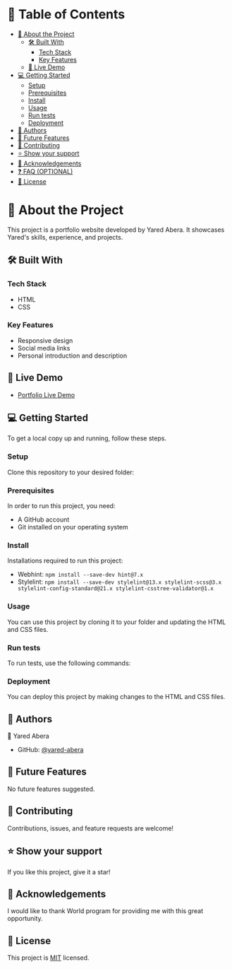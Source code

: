 # 📗 Table of Contents

- [📖 About the Project](#about-project)
  - [🛠 Built With](#built-with)
    - [Tech Stack](#tech-stack)
    - [Key Features](#key-features)
  - [🚀 Live Demo](#live-demo)
- [💻 Getting Started](#getting-started)
  - [Setup](#setup)
  - [Prerequisites](#prerequisites)
  - [Install](#install)
  - [Usage](#usage)
  - [Run tests](#run-tests)
  - [Deployment](#deployment)
- [👥 Authors](#authors)
- [🔭 Future Features](#future-features)
- [🤝 Contributing](#contributing)
- [⭐️ Show your support](#support)
- [🙏 Acknowledgements](#acknowledgements)
- [❓ FAQ (OPTIONAL)](#faq)
- [📝 License](#license)


# 📖 About the Project <a name="about-project"></a>

This project is a portfolio website developed by Yared Abera. It showcases Yared's skills, experience, and projects.

## 🛠 Built With <a name="built-with"></a>

### Tech Stack <a name="tech-stack"></a>

- HTML
- CSS

### Key Features <a name="key-features"></a>

- Responsive design
- Social media links
- Personal introduction and description

## 🚀 Live Demo <a name="live-demo"></a>

- [Portfolio Live Demo](https://yared-abera.github.io/portifolio_project/)
 
## 💻 Getting Started <a name="getting-started"></a>

To get a local copy up and running, follow these steps.

 ### Setup

Clone this repository to your desired folder:

### Prerequisites

In order to run this project, you need:

- A GitHub account
- Git installed on your operating system

### Install

  Installations required to run this project:

- Webhint: `npm install --save-dev hint@7.x`
- Stylelint: `npm install --save-dev stylelint@13.x stylelint-scss@3.x stylelint-config-standard@21.x stylelint-csstree-validator@1.x`

### Usage

You can use this project by cloning it to your folder and updating the HTML and CSS files.

### Run tests

To run tests, use the following commands:


### Deployment

You can deploy this project by making changes to the HTML and CSS files.

## 👥 Authors <a name="authors"></a>

👤 Yared Abera

- GitHub: [@yared-abera](https://github.com/yared-abera)

## 🔭 Future Features <a name="future-features"></a>

No future features suggested.

## 🤝 Contributing <a name="contributing"></a>

Contributions, issues, and feature requests are welcome!

## ⭐️ Show your support <a name="support"></a>

If you like this project, give it a star!

## 🙏 Acknowledgements <a name="acknowledgements"></a>

I would like to thank World program for providing me with this great opportunity.

## 📝 License <a name="license"></a>

This project is [MIT](./LICENSE) licensed.

